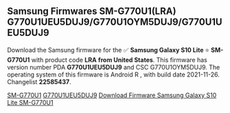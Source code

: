 <h2>Samsung Firmwares SM-G770U1(LRA) G770U1UEU5DUJ9/G770U1OYM5DUJ9/G770U1UEU5DUJ9</h2>
Download the Samsung firmware for the ✅ <strong>Samsung Galaxy S10 Lite </strong> ⭐ <strong>SM-G770U1</strong> with product code <strong>LRA</strong> <strong> from United States</strong>. This firmware has version number PDA <strong>G770U1UEU5DUJ9</strong> and CSC G770U1OYM5DUJ9. The operating system of this firmware is Android R , with build date 2021-11-26. Changelist <strong>22585437</strong>.


[SM-G770U1](https://samfirm.shop/samsung/model/SM-G770U1)
[G770U1UEU5DUJ9](https://samfirm.shop/samsung/pda/G770U1UEU5DUJ9)
[Download Firmware Samsung Galaxy S10 Lite SM-G770U1](https://samfirm.shop/samsung/firmware/478418)
